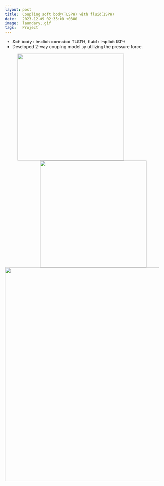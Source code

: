 ```yaml
---
layout: post
title:  Coupling soft body(TLSPH) with fluid(ISPH) 
date:   2023-12-09 02:35:00 +0300
image:  laundary1.gif
tags:   Project
---
```

* Soft body : implicit corotated TLSPH, fluid : implicit ISPH
* Developed 2-way coupling model by utilizing the pressure force.

<figure>
<img src="/blog/images/laundary1.gif" alt="" data-action="zoom" style="float: left;  margin-right: 20px; height: 350px;" class="">
<img src="/blog/images/laundary2.gif" alt="" data-action="zoom" style="float: right;  margin-left: 20px; height: 350px;" class="">
</figure>

<div style="clear: both;"></div>
<img src="/blog/images/elastic_coupling.gif" alt="" data-action="zoom" style="display: block; margin: 0 auto; width: 700px;;" class="">
